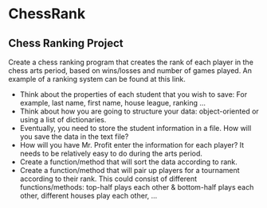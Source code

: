 # ChessRank

## Chess Ranking Project

Create a chess ranking program that creates the rank of each player in the chess arts period, based on wins/losses and number of games played.  An example of a ranking system can be found at this link.

* Think about the properties of each student that you wish to save:  For example, last name, first name, house league, ranking ...
* Think about how you are going to structure your data: object-oriented or using a list of dictionaries.
* Eventually, you need to store the student information in a file.  How will you save the data in the text file?
* How will you have Mr. Profit enter the information for each player?  It needs to be relatively easy to do during the arts period.
* Create a function/method that will sort the data according to rank.
* Create a function/method that will pair up players for a tournament according to their rank.  This could consist of different functions/methods:  top-half plays each other & bottom-half plays each other, different houses play each other, ...
